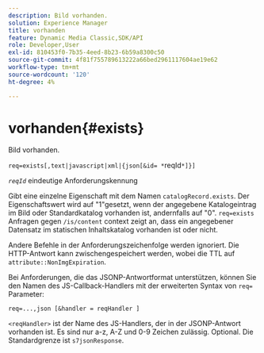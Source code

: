 ```yaml
---
description: Bild vorhanden.
solution: Experience Manager
title: vorhanden
feature: Dynamic Media Classic,SDK/API
role: Developer,User
exl-id: 810453f0-7b35-4eed-8b23-6b59a8300c50
source-git-commit: 4f81f755789613222a66bed2961117604ae19e62
workflow-type: tm+mt
source-wordcount: '120'
ht-degree: 4%

---
```


# vorhanden{#exists}

Bild vorhanden.

`req=exists[,text|javascript|xml|{json[&id= *`reqId`*]}]`

*`reqId`* eindeutige Anforderungskennung

Gibt eine einzelne Eigenschaft mit dem Namen `catalogRecord.exists`. Der Eigenschaftswert wird auf &quot;1&quot;gesetzt, wenn der angegebene Katalogeintrag im Bild oder Standardkatalog vorhanden ist, andernfalls auf &quot;0&quot;. `req=exists` Anfragen gegen `/is/content` context zeigt an, dass ein angegebener Datensatz im statischen Inhaltskatalog vorhanden ist oder nicht.

Andere Befehle in der Anforderungszeichenfolge werden ignoriert. Die HTTP-Antwort kann zwischengespeichert werden, wobei die TTL auf `attribute::NonImgExpiration`.

Bei Anforderungen, die das JSONP-Antwortformat unterstützen, können Sie den Namen des JS-Callback-Handlers mit der erweiterten Syntax von `req=` Parameter:

`req=...,json [&handler = reqHandler ]`

`<reqHandler>` ist der Name des JS-Handlers, der in der JSONP-Antwort vorhanden ist. Es sind nur a-z, A-Z und 0-9 Zeichen zulässig. Optional. Die Standardgrenze ist `s7jsonResponse`.
